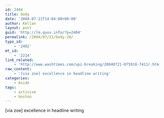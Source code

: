 ```yaml
---
id: 2404
title: body
date: '2004-07-21T14:04:00+00:00'
author: Kellan
layout: post
guid: 'http://lm.quxx.info/?p=2404'
permalink: /2004/07/21/body-20/
typo_id:
    - '2402'
mt_id:
    - '2214'
link_related:
    - 'http://www.washtimes.com/upi-breaking/20040721-075918-7411r.htm'
raw_content:
    - '[via zoe] excellence in headline writing'
categories:
    - Aside
tags:
    - activism
    - boston
---
```


\[via zoe\] excellence in headline writing